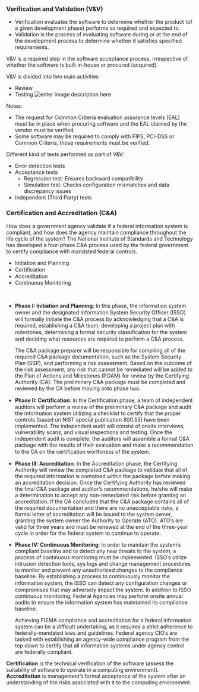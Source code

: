 ### Verification and Validation (V&V)
- Verification evaluates the software to determine whether the product (of a given development phase) performs as required and expected to.
- Validation is the process of evaluating software during or at the end of the development process to determine whether it satisfies specified requirements.

V&V is a required step in the software acceptance process, irrespective of whether the software is built in-house or procured (acquired).

V&V is divided into two main activities 
- Review 
- Testing
![enter image description here](https://lh3.googleusercontent.com/cyWPtivhDEBkgWDSIf2dm5wDXdz9zZ9SlqgmvQYdMQzJyeuHmw2elbjf8WU1N7mRmAwzTHbvY9w8lA)

Notes:
- The request for Common Criteria evaluation assurance levels (EAL) must be in place when procuring software and the EAL claimed by the vendor must be verified.
- Some software may be required to comply with FIPS, PCI-DSS or Common Criteria, those requirements must be verified.

Different kind of tests performed as part of V&V:
- Error detection tests
- Acceptance tests 
	- Regression test: Ensures backward compatibility
	- Simulation test: Checks configuration mismatches and data discrepancy issues
- Independent (Third Party) tests

### Certification and Accreditation (C&A)
How does a government agency validate if a federal information system is compliant, and how does the agency maintain compliance throughout the life cycle of the system? The National Institute of Standards and Technology has developed a four-phase C&A process used by the federal government to certify compliance with mandated federal controls.

-   Initiation and Planning
-   Certiﬁcation
-   Accreditation
-   Continuous Monitoring

<br>

- **Phase I: Initiation and Planning**: In this phase, the information system owner and the designated Information System Security Ofﬁcer (ISSO) will formally initiate the C&A process by acknowledging that a C&A is required, establishing a C&A team, developing a project plan with milestones, determining a formal security classiﬁcation for the system and deciding what resources are required to perform a C&A process. 

	The C&A package preparer will be responsible for compiling all of the required C&A package documentation, such as the System Security Plan (SSP), and performing a risk assessment. Based on the outcome of the risk assessment, any risk that cannot be remediated will be added to the Plan of Actions and Milestones (POAM) for review by the Certifying Authority (CA). The preliminary C&A package must be completed and reviewed by the CA before moving onto phase two.

- **Phase II: Certiﬁcation**: In the Certiﬁcation phase, a team of independent auditors will perform a review of the preliminary C&A package and audit the information system utilizing a checklist to certify that the proper controls (based on NIST special publication 800.53) have been implemented. The independent audit will consist of onsite interviews, vulnerability scans, and visual inspections and testing. Once the independent audit is complete, the auditors will assemble a formal C&A package with the results of their evaluation and make a recommendation to the CA on the certiﬁcation worthiness of the system.

- **Phase III: Accreditation**: In the Accreditation phase, the Certifying Authority will review the completed C&A package to validate that all of the required information is contained within the package before making an accreditation decision. Once the Certifying Authority has reviewed the final C&A package and auditor’s recommendations, he/she will make a determination to accept any non-remediated risk before granting an accreditation. If the CA concludes that the C&A package contains all of the required documentation and there are no unacceptable risks, a formal letter of accreditation will be issued to the system owner, granting the system owner the Authority to Operate (ATO). ATO’s are valid for three years and must be renewed at the end of the three-year cycle in order for the federal system to continue to operate.

- **Phase IV: Continuous Monitoring**: In order to maintain the system’s compliant baseline and to detect any new threats to the system, a process of continuous monitoring must be implemented. ISSO’s utilize intrusion detection tools, sys logs and change management procedures to monitor and prevent any unauthorized changes to the compliance baseline. By establishing a process to continuously monitor the information system, the ISSO can detect any conﬁguration changes or compromises that may adversely impact the system. In addition to ISSO continuous monitoring, Federal Agencies may perform onsite annual audits to ensure the information system has maintained its compliance baseline.

	Achieving FISMA compliance and accreditation for a federal information system can be a difficult undertaking, as it requires a strict adherence to federally-mandated laws and guidelines. Federal agency CIO’s are tasked with establishing an agency-wide compliance program from the top down to certify that all information systems under agency control are federally compliant.


**Certification** is the technical verification of the software (assess the suitability of software to operate in a computing environment).  
**Accreditation** is management’s formal acceptance of the system after an understanding of the risks associated with it to the computing environment.


<!--stackedit_data:
eyJoaXN0b3J5IjpbLTYwNjYwNjU5NywxNzAxOTk2NDA0LDgxMT
c4NTY3MywxNjk0MjkyMjcwLDE2NzUyNTU0MzIsLTEzNjA5MDc5
NDQsLTY2MDkzMzA5NCwtMzcwNjk3NjUzLC05OTE2NDUzMjgsLT
c5MzE1ODAyMywtMjA5ODg0ODEwOSwtNDQ3NTcxMjc5XX0=
-->